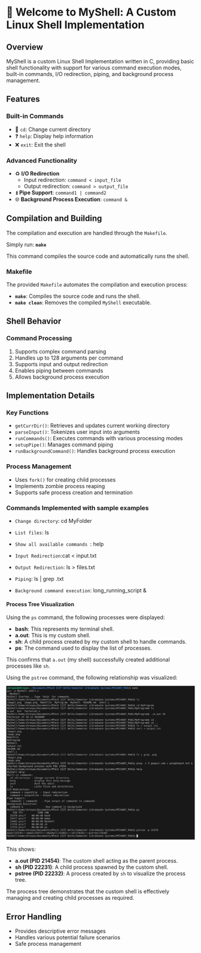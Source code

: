 # 🚀 Welcome to MyShell: A Custom Linux Shell Implementation

## Overview

MyShell is a custom Linux Shell Implementation written in C, providing basic shell functionality with support for various command execution modes, built-in commands, I/O redirection, piping, and background process management.

## Features

### Built-in Commands
- 📁 `cd`: Change current directory
- ❓ `help`: Display help information
- ❌ `exit`: Exit the shell

### Advanced Functionality
- ♻️ **I/O Redirection**
  - Input redirection: `command < input_file`
  - Output redirection: `command > output_file`
- ⏫ **Pipe Support**: `command1 | command2`
- 🌐 **Background Process Execution**: `command &`

## Compilation and Building

The compilation and execution are handled through the `Makefile`. 

Simply run: **`make`**

This command compiles the source code and automatically runs the shell.

### Makefile

The provided `Makefile` automates the compilation and execution process:

- **`make`**: Compiles the source code and runs the shell.
- **`make clean`**: Removes the compiled `MyShell` executable.

## Shell Behavior

### Command Processing
1. Supports complex command parsing
2. Handles up to 128 arguments per command
3. Supports input and output redirection
4. Enables piping between commands
5. Allows background process execution

## Implementation Details

### Key Functions
- `getCurrDir()`: Retrieves and updates current working directory
- `parseInput()`: Tokenizes user input into arguments
- `runCommands()`: Executes commands with various processing modes
- `setupPipe()`: Manages command piping
- `runBackgroundCommand()`: Handles background process execution

### Process Management
- Uses `fork()` for creating child processes
- Implements zombie process reaping
- Supports safe process creation and termination

### Commands Implemented with sample examples

 - `Change directory`: cd MyFolder

 - `List files`: ls

 - `Show all available commands `: help
 
 - `Input Redirection`:cat < input.txt
 
 - `Output Redirection`: ls > files.txt

 - `Piping`: ls | grep .txt

 - `Background command execution`: long_running_script &

#### Process Tree Visualization

Using the `ps` command, the following processes were displayed:
- **bash**: This represents my terminal shell.
- **a.out**: This is my custom shell.
- **sh**: A child process created by my custom shell to handle commands.
- **ps**: The command used to display the list of processes.

This confirms that `a.out` (my shell) successfully created additional processes like `sh`.

Using the `pstree` command, the following relationship was visualized:

![Process Tree Visualization](Pstree_Visualization.png "Process Tree")

This shows:
- **a.out (PID 21454)**: The custom shell acting as the parent process.
- **sh (PID 22231)**: A child process spawned by the custom shell.
- **pstree (PID 22232)**: A process created by `sh` to visualize the process tree.

The process tree demonstrates that the custom shell is effectively managing and creating child processes as required.


## Error Handling
- Provides descriptive error messages
- Handles various potential failure scenarios
- Safe process management


